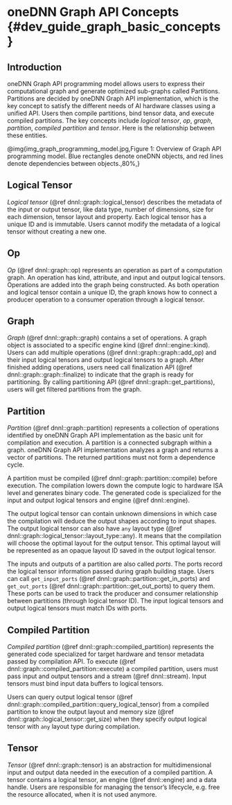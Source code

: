 # oneDNN Graph API Concepts {#dev_guide_graph_basic_concepts}

## Introduction

oneDNN Graph API programming model allows users to express their computational
graph and generate optimized sub-graphs called Partitions. Partitions are
decided by oneDNN Graph API implementation, which is the key concept to satisfy
the different needs of AI hardware classes using a unified API. Users then
compile partitions, bind tensor data, and execute compiled partitions. The key
concepts include *logical tensor*, *op*, *graph*, *partition*,
*compiled partition* and *tensor*. Here is the relationship between these
entities.

@img{img_graph_programming_model.jpg,Figure 1: Overview of Graph API programming model. Blue rectangles denote oneDNN objects\, and red lines denote dependencies between objects.,80%,}

## Logical Tensor

*Logical tensor* (@ref dnnl::graph::logical_tensor) describes the metadata of
the input or output tensor, like data type, number of dimensions, size
for each dimension, tensor layout and property. Each logical tensor has a unique
ID and is immutable. Users cannot modify the metadata of a logical tensor
without creating a new one.

## Op

*Op* (@ref dnnl::graph::op) represents an operation as part of a computation
graph. An operation has kind, attribute, and input and output logical tensors.
Operations are added into the graph being constructed. As both operation and
logical tensor contain a unique ID, the graph knows how to connect a producer
operation to a consumer operation through a logical tensor.

## Graph

*Graph* (@ref dnnl::graph::graph) contains a set of operations. A graph object
is associated to a specific engine kind (@ref dnnl::engine::kind). Users can add
multiple operations (@ref dnnl::graph::graph::add_op) and their input logical
tensors and output logical tensors to a graph. After finished adding operations,
users need call finalization API (@ref dnnl::graph::graph::finalize) to indicate
that the graph is ready for partitioning. By calling partitioning API
(@ref dnnl::graph::get_partitions), users will get filtered partitions from the
graph.

## Partition

*Partition* (@ref dnnl::graph::partition) represents a collection of operations
identified by oneDNN Graph API implementation as the basic unit for compilation
and execution. A partition is a connected subgraph within a graph. oneDNN Graph
API implementation analyzes a graph and returns a vector of partitions. The
returned partitions must not form a dependence cycle.

A partition must be compiled (@ref dnnl::graph::partition::compile) before
execution. The compilation lowers down the compute logic to hardware ISA level
and generates binary code. The generated code is specialized for the input and
output logical tensors and engine (@ref dnnl::engine).

The output logical tensor can contain unknown dimensions in which case the
compilation will deduce the output shapes according to input shapes. The output
logical tensor can also have `any` layout type
(@ref dnnl::graph::logical_tensor::layout_type::any). It means that the
compilation will choose the optimal layout for the output tensor. This optimal
layout will be represented as an opaque layout ID saved in the output logical
tensor.

The inputs and outputs of a partition are also called *ports*. The ports record
the logical tensor information passed during graph building stage. Users can
call `get_input_ports` (@ref dnnl::graph::partition::get_in_ports) and
`get_out_ports` (@ref dnnl::graph::partition::get_out_ports) to query them.
These ports can be used to track the producer and consumer relationship between
partitions (through logical tensor ID). The input logical tensors and output
logical tensors must match IDs with ports.

## Compiled Partition

*Compiled partition* (@ref dnnl::graph::compiled_partition) represents the
generated code specialized for target hardware and tensor metadata passed by
compilation API. To execute (@ref dnnl::graph::compiled_partition::execute) a
compiled partition, users must pass input and output tensors and a stream
(@ref dnnl::stream). Input tensors must bind input data buffers to logical
tensors.

Users can query output logical tensor
(@ref dnnl::graph::compiled_partition::query_logical_tensor) from a compiled
partition to know the output layout and memory size
(@ref dnnl::graph::logical_tensor::get_size) when they specify output logical
tensor with `any` layout type during compilation.

## Tensor

*Tensor* (@ref dnnl::graph::tensor) is an abstraction for multidimensional input
and output data needed in the execution of a compiled partition. A tensor
contains a logical tensor, an engine (@ref dnnl::engine) and a data handle.
Users are responsible for managing the tensor’s lifecycle, e.g. free the
resource allocated, when it is not used anymore.
